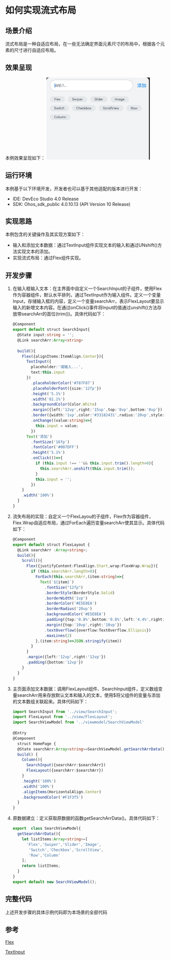 # 如何实现流式布局
## 场景介绍
流式布局是一种自适应布局，在一些无法确定界面元素尺寸的布局中，根据各个元素的尺寸进行自适应布局。

## 效果呈现
本例效果呈现如下：
![](figures/Flex.gif)
## 运行环境
本例基于以下环境开发，开发者也可以基于其他适配的版本进行开发：
- IDE: DevEco Studio 4.0 Release
- SDK: Ohos_sdk_public 4.0.10.13 (API Version 10 Release)

## 实现思路
本例包含的关键操作及其实现方案如下：
- 输入和添加文本数据：通过TextInput组件实现文本的输入和通过UNshift()方法实现文本的添加。
- 实现流式布局：通过Flex组件实现。

## 开发步骤
1. 在输入框输入文本：在主界面中自定义一个SearchInput的子组件，使用Flex作为容器组件，默认水平排列，通过TextInput作为输入组件。定义一个变量Input，存储输入框的内容，定义一个变量searchArr，表示FlexLayout要显示输入的新增文本内容。在通过onClick()事件将Input的值通过unshift()方法存放带searchArr的首位(trim())。具体代码如下：
    ```ts
    @Component
    export default struct SearchInput{
      @State input:string = '';
      @Link searchArr:Array<string>

      build(){
        Flex({alignItems:ItemAlign.Center}){
          TextInput({
            placeholder:'请输入...',
            text:this.input
          })
            .placeholderColor('#787F87')
            .placeholderFont({size:'12fp'})
            .height('5.1%')
            .width('81.1%')
            .backgroundColor(Color.White)
            .margin({left:'12vp',right:'15vp',top:'8vp',bottom:'8vp'})
            .border({width:'1vp',color:'#33182431',radius:'20vp',style:BorderStyle.Solid})
            .onChange((value:string)=>{
              this.input = value;
            })
          Text('添加')
            .fontSize('16fp')
            .fontColor('#007DFF')
            .height('5.1%')
            .onClick(()=>{
              if (this.input !== ''&& this.input.trim().length>0){
                this.searchArr.unshift(this.input.trim());
              }
              this.input = '';
            })
        }
        .width('100%')
      }
    }
    ```
2. 流失布局的实现：自定义一个FlexLayou的子组件，Flex作为容器组件，Flex.Wrap自适应布局，通过ForEach遍历变量searchArr使其显示。具体代码如下：
    ```ts
    @Component
    export default struct FlexLayout {
      @Link searchArr :Array<string>;
      build(){
        Scroll(){
          Flex({justifyContent:FlexAlign.Start,wrap:FlexWrap.Wrap}){
            if (this.searchArr.length>0){
              ForEach(this.searchArr,(item:string)=>{
                Text(`${item}`)
                  .fontSize("12fp")
                  .borderStyle(BorderStyle.Solid)
                  .borderWidth('1vp')
                  .borderColor('#E5E8EA')
                  .borderRadius('20vp')
                  .backgroundColor('#E5E8EA')
                  .padding({top:'0.8%',bottom:'0.8%',left:'4.4%',right:'4.4%'})
                  .margin({top:'10vp',right:'10vp'})
                  .textOverflow({overflow:TextOverflow.Ellipsis})
                  .maxLines(2)
              },(item:string)=>JSON.stringify(item))
            }
          }
          .margin({left:'12vp',right:'12vp'})
          .padding({bottom:'12vp'})
        }
      }
    }
    ```

3. 主页面添加文本数据：调用FlexLayout组件、SearchInput组件，定义数组变量searchArr用来存放默认文本和输入的文本，使用$将父组件的变量与添加的文本数组关联起来。具体代码如下：
    ```ts
    import SearchInput from '../view/SearchInput';
    import FlexLayout from '../view/FlexLayout';
    import SearchViewModel from '../viewmodel/SearchViewModel'

    @Entry
    @Component
      struct HomePage {
      @State searchArr:Array<string>=SearchViewModel.getSearchArrData()
      build() {
        Column(){
          SearchInput({searchArr:$searchArr})
          FlexLayout({searchArr:$searchArr})
        }
        .height('100%')
        .width('100%')
        .alignItems(HorizontalAlign.Center)
        .backgroundColor('#F1F3f5')
      }
    }
    ```

4. 原数据建立：定义获取原数据的函数getSearchArrData()。具体代码如下：
    ```ts
    export  class SearchViewModel{
      getSearchArrData(){
        let listItems:Array<string>=[
          'Flex','Swiper','Slider','Image',
           'Switch','Checkbox','ScrollView',
           'Row','Column'
        ];
        return listItems;
      }
    }
    export default new SearchViewModel();
    ```

## 完整代码
上述开发步骤的具体示例代码即为本场景的全部代码

## 参考
[Flex](../application-dev/reference/arkui-ts/ts-container-flex.md)

[TextInput](../application-dev/reference/arkui-ts/ts-basic-components-textinput.md)